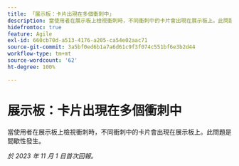 ```yaml
---
title: 「展示板：卡片出現在多個衝刺中」
description: 當使用者在展示板上檢視衝刺時，不同衝刺中的卡片會出現在展示板上。此問題是間歇性發生。
hidefromtoc: true
feature: Agile
exl-id: 660cb70d-a513-4176-a205-ca54e02aac71
source-git-commit: 3a5bf0ed6b1a7a6d61c9f3f074c551bf6e3b2d44
workflow-type: tm+mt
source-wordcount: '62'
ht-degree: 100%

---
```


# 展示板：卡片出現在多個衝刺中

<!--
>[!NOTE]
>
>This issue was fixed on January 12, 2024.-->

當使用者在展示板上檢視衝刺時，不同衝刺中的卡片會出現在展示板上。此問題是間歇性發生。

_於 2023 年 11 月 1 日首次回報。_
